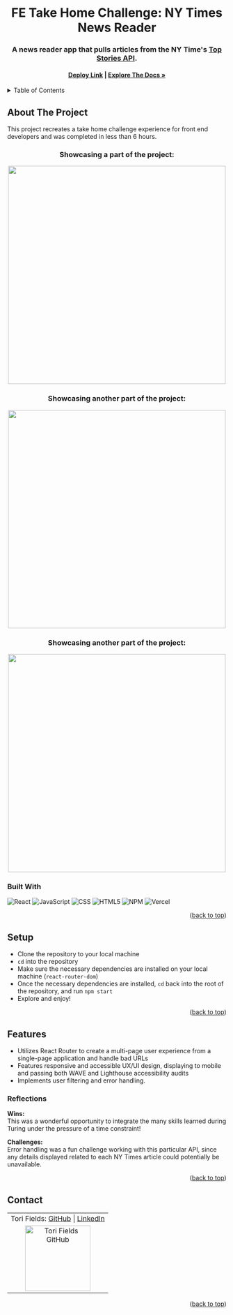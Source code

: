 <a name="readme-top"></a>

<!-- HEADER -->
<h1 align="center">FE Take Home Challenge: NY Times News Reader</h1>

<h3 align="center">A news reader app that pulls articles from the NY Time's <a href="https://developer.nytimes.com/docs/top-stories-product/1/overview">Top Stories API</a>.</h3>

<h4 align="center"><a href="/"><strong>Deploy Link</strong></a> | <a href="https://github.com/vfields/fe-take-home"><strong>Explore The Docs »</strong></a></h4>

<p></p>

<!-- TABLE OF CONTENTS -->
<details>
  <summary>Table of Contents</summary>
  <ol>
    <li>
      <a href="#about-the-project">About The Project</a>
      <ul>
        <li><a href="#built-with">Built With</a></li>
      </ul>
    </li>
    <li><a href="#setup">Setup</a></li>
    <li><a href="#roadmap">Roadmap</a></li>
    <li>
        <a href="#features">Features</a>
        <ul>
            <li><a href="#reflections">Reflections</a>
        </ul>
    </li>
    <li><a href="#contact">Contact</a></li>
  </ol>
</details>

## About The Project
This project recreates a take home challenge experience for front end developers and was completed in less than 6 hours.
<br>

<h3 align="center">Showcasing a part of the project:</h3>
<p align="center"><img width="500" src="" alt=""></p>

<h3 align="center">Showcasing another part of the project:</h3>
<p align="center"><img width="500" src="" alt=""></p>

<h3 align="center">Showcasing another part of the project:</h3>
<p align="center"><img width="500" src="" alt=""></p>

### Built With

![React][React-shield]
![JavaScript][JavaScript-shield]
![CSS][CSS-shield]
![HTML5][HTML-shield]
![NPM][NPM-shield]
![Vercel][Vercel-shield]

<p align="right">(<a href="#readme-top">back to top</a>)</p>

## Setup
- Clone the repository to your local machine
- `cd` into the repository
- Make sure the necessary dependencies are installed on your local machine (`react-router-dom`)
- Once the necessary dependencies are installed, `cd` back into the root of the repository, and run `npm start`
- Explore and enjoy!

<p align="right">(<a href="#readme-top">back to top</a>)</p>

## Features

- Utilizes React Router to create a multi-page user experience from a single-page application and handle bad URLs
- Features responsive and accessible UX/UI design, displaying to mobile and passing both WAVE and Lighthouse accessibility audits
- Implements user filtering and error handling.

### Reflections
<b>Wins:</b><br>
This was a wonderful opportunity to integrate the many skills learned during Turing under the pressure of a time constraint! 
<p>
<b>Challenges:</b><br>
Error handling was a fun challenge working with this particular API, since any details displayed related to each NY Times article could potentially be unavailable.

<p align="right">(<a href="#readme-top">back to top</a>)</p>

## Contact

<table align="center">
    <tr>
        <td align="center"> Tori Fields: <a href="https://github.com/vfields">GitHub</a> | <a href="https://www.linkedin.com/in/victoria-ashley-fields/">LinkedIn</a></td>
    </tr>
 <td align="center"><img src="https://avatars.githubusercontent.com/u/103962335?v=4" alt="Tori Fields GitHub"
 width="150" height="auto" /></td>
</table>

<p align="right">(<a href="#readme-top">back to top</a>)</p>

<!-- MARKDOWN LINKS & IMAGES -->
[TypeScript-shield]: https://img.shields.io/badge/TypeScript-007ACC?style=for-the-badge&logo=typescript&logoColor=white
[React-shield]: https://img.shields.io/badge/React-20232A?style=for-the-badge&logo=react&logoColor=61DAFB
[JavaScript-shield]: https://img.shields.io/badge/javascript%20-%23323330.svg?&style=for-the-badge&logo=javascript&logoColor=%23F7DF1E
[CSS-shield]: https://img.shields.io/badge/CSS3-1572B6?style=for-the-badge&logo=css3&logoColor=white
[HTML-shield]: https://img.shields.io/badge/HTML5-E34F26?style=for-the-badge&logo=html5&logoColor=white
[Cypress-shield]: https://img.shields.io/badge/-cypress-%23E5E5E5?style=for-the-badge&logo=cypress&logoColor=058a5e
[NPM-shield]: https://img.shields.io/badge/npm-CB3837?style=for-the-badge&logo=npm&logoColor=white
[Vercel-shield]: https://img.shields.io/badge/vercel-%23000000.svg?style=for-the-badge&logo=vercel&logoColor=white
